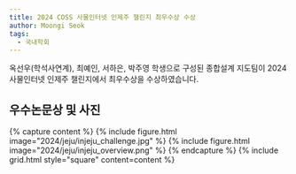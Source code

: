 ```yaml
---
title: 2024 COSS 사물인터넷 인제주 챌린지 최우수상 수상  
author: Moongi Seok
tags:
  - 국내학회
---
```

 
옥선우(학석사연계), 최예인, 서하은, 박주영 학생으로 구성된 종합설계 지도팀이 2024 사물인터넷 인제주 챌린지에서 최우수상을 수상하였습니다.


## 우수논문상 및 사진
{% capture content %}
{% include figure.html image="2024/jeju/injeju_challenge.jpg" %}
{% include figure.html image="2024/jeju/injeju_overview.png" %}
{% endcapture %}
{% include grid.html style="square" content=content %}
